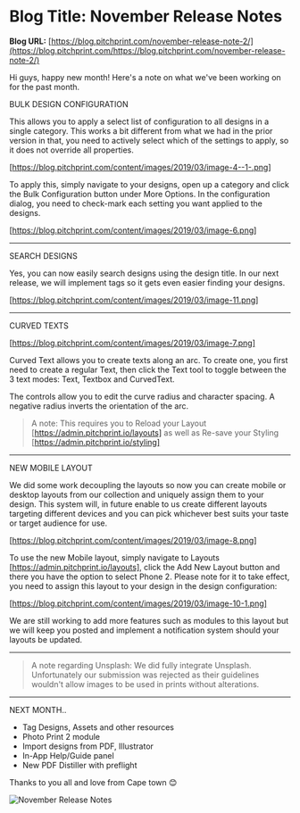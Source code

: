 # **Blog Title**: November Release Notes

**Blog URL:** [https://blog.pitchprint.com/november-release-note-2/](https://blog.pitchprint.com/https://blog.pitchprint.com/november-release-note-2/)

Hi guys, happy new month! Here's a note on what we've been working on for the past month.


BULK DESIGN CONFIGURATION

This allows you to apply a select list of configuration to all designs in a single category. This works a bit different from what we had in
the prior version in that, you need to actively select which of the settings to apply, so it does not override all properties.

[https://blog.pitchprint.com/content/images/2019/03/image-4--1-.png]

To apply this, simply navigate to your designs, open up a category and click the Bulk Configuration button under More Options. In the
configuration dialog, you need to check-mark each setting you want applied to the designs.

[https://blog.pitchprint.com/content/images/2019/03/image-6.png]

--------------------------------------------------------------------------------------------------------------------------------------------


SEARCH DESIGNS

Yes, you can now easily search designs using the design title. In our next release, we will implement tags so it gets even easier finding
your designs.

[https://blog.pitchprint.com/content/images/2019/03/image-11.png]

--------------------------------------------------------------------------------------------------------------------------------------------


CURVED TEXTS

[https://blog.pitchprint.com/content/images/2019/03/image-7.png]

Curved Text allows you to create texts along an arc. To create one, you first need to create a regular Text, then click the Text tool to
toggle between the 3 text modes: Text, Textbox and CurvedText.

The controls allow you to edit the curve radius and character spacing. A negative radius inverts the orientation of the arc.

> A note: This requires you to Reload your Layout [https://admin.pitchprint.io/layouts] as well as Re-save your Styling
> [https://admin.pitchprint.io/styling]

--------------------------------------------------------------------------------------------------------------------------------------------


NEW MOBILE LAYOUT

We did some work decoupling the layouts so now you can create mobile or desktop layouts from our collection and uniquely assign them to your
design. This system will, in future enable to us create different layouts targeting different devices and you can pick whichever best suits
your taste or target audience for use.

[https://blog.pitchprint.com/content/images/2019/03/image-8.png]

To use the new Mobile layout, simply navigate to Layouts [https://admin.pitchprint.io/layouts], click the Add New Layout button and there
you have the option to select Phone 2. Please note for it to take effect, you need to assign this layout to your design in the design
configuration:

[https://blog.pitchprint.com/content/images/2019/03/image-10-1.png]

We are still working to add more features such as modules to this layout but we will keep you posted and implement a notification system
should your layouts be updated.

--------------------------------------------------------------------------------------------------------------------------------------------

> A note regarding Unsplash: We did fully integrate Unsplash. Unfortunately our submission was rejected as their guidelines wouldn't allow
> images to be used in prints without alterations.

--------------------------------------------------------------------------------------------------------------------------------------------


NEXT MONTH..

 * Tag Designs, Assets and other resources
 * Photo Print 2 module
 * Import designs from PDF, Illustrator
 * In-App Help/Guide panel
 * New PDF Distiller with preflight

Thanks to you all and love from Cape town 😊

![November Release Notes](https://blog.pitchprint.com/content/images/2019/03/christian-perner-588111-unsplash--1-.jpg)

